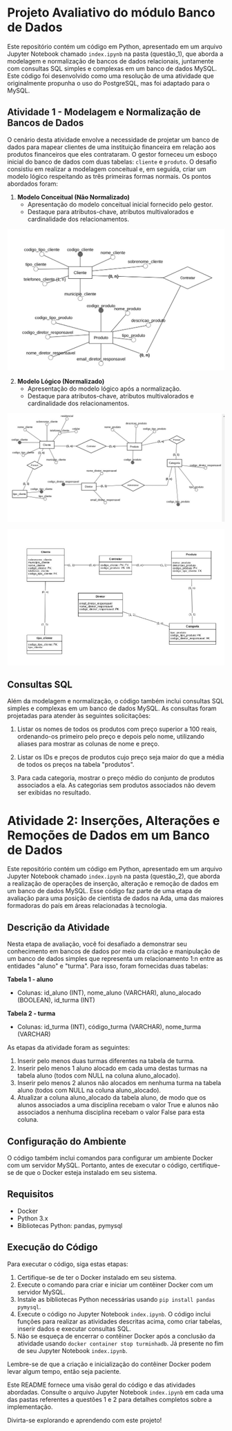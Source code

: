# Projeto Avaliativo do módulo Banco de Dados

Este repositório contém um código em Python, apresentado em um arquivo Jupyter Notebook chamado `index.ipynb` na pasta (questão_1), que aborda a modelagem e normalização de bancos de dados relacionais, juntamente com consultas SQL simples e complexas em um banco de dados MySQL. Este código foi desenvolvido como uma resolução de uma atividade que originalmente propunha o uso do PostgreSQL, mas foi adaptado para o MySQL.

## Atividade 1 - Modelagem e Normalização de Bancos de Dados

O cenário desta atividade envolve a necessidade de projetar um banco de dados para mapear clientes de uma instituição financeira em relação aos produtos financeiros que eles contrataram. O gestor forneceu um esboço inicial do banco de dados com duas tabelas: `cliente` e `produto`. O desafio consistiu em realizar a modelagem conceitual e, em seguida, criar um modelo lógico respeitando as três primeiras formas normais. Os pontos abordados foram:

1. **Modelo Conceitual (Não Normalizado)**
   - Apresentação do modelo conceitual inicial fornecido pelo gestor.
   - Destaque para atributos-chave, atributos multivalorados e cardinalidade dos relacionamentos.

![Modelo Conceitual Não Normalizado](/images/modelo_conceitual.jpg)

2. **Modelo Lógico (Normalizado)**
   - Apresentação do modelo lógico após a normalização.
   - Destaque para atributos-chave, atributos multivalorados e cardinalidade dos relacionamentos.

![Modelo Conceitual Normalizado](/images/modelo_conceitual_normalizado.jpg)

![Modelo Lógico Normalizado](/images/modelo_logico_normalizado.jpg)

## Consultas SQL

Além da modelagem e normalização, o código também inclui consultas SQL simples e complexas em um banco de dados MySQL. As consultas foram projetadas para atender às seguintes solicitações:

1. Listar os nomes de todos os produtos com preço superior a 100 reais, ordenando-os primeiro pelo preço e depois pelo nome, utilizando aliases para mostrar as colunas de nome e preço.

2. Listar os IDs e preços de produtos cujo preço seja maior do que a média de todos os preços na tabela "produtos".

3. Para cada categoria, mostrar o preço médio do conjunto de produtos associados a ela. As categorias sem produtos associados não devem ser exibidas no resultado.

# Atividade 2: Inserções, Alterações e Remoções de Dados em um Banco de Dados

Este repositório contém um código em Python, apresentado em um arquivo Jupyter Notebook chamado `index.ipynb` na pasta (questão_2), que aborda a realização de operações de inserção, alteração e remoção de dados em um banco de dados MySQL. Esse código faz parte de uma etapa de avaliação para uma posição de cientista de dados na Ada, uma das maiores formadoras do país em áreas relacionadas à tecnologia.

## Descrição da Atividade

Nesta etapa de avaliação, você foi desafiado a demonstrar seu conhecimento em bancos de dados por meio da criação e manipulação de um banco de dados simples que representa um relacionamento 1:n entre as entidades "aluno" e "turma". Para isso, foram fornecidas duas tabelas:

**Tabela 1 - aluno**
- Colunas: id_aluno (INT), nome_aluno (VARCHAR), aluno_alocado (BOOLEAN), id_turma (INT)

**Tabela 2 - turma**
- Colunas: id_turma (INT), código_turma (VARCHAR), nome_turma (VARCHAR)

As etapas da atividade foram as seguintes:

1. Inserir pelo menos duas turmas diferentes na tabela de turma.
2. Inserir pelo menos 1 aluno alocado em cada uma destas turmas na tabela aluno (todos com NULL na coluna aluno_alocado).
3. Inserir pelo menos 2 alunos não alocados em nenhuma turma na tabela aluno (todos com NULL na coluna aluno_alocado).
4. Atualizar a coluna aluno_alocado da tabela aluno, de modo que os alunos associados a uma disciplina recebam o valor True e alunos não associados a nenhuma disciplina recebam o valor False para esta coluna.

## Configuração do Ambiente

O código também inclui comandos para configurar um ambiente Docker com um servidor MySQL. Portanto, antes de executar o código, certifique-se de que o Docker esteja instalado em seu sistema.

## Requisitos

- Docker
- Python 3.x
- Bibliotecas Python: pandas, pymysql

## Execução do Código

Para executar o código, siga estas etapas:

1. Certifique-se de ter o Docker instalado em seu sistema.
2. Execute o comando para criar e iniciar um contêiner Docker com um servidor MySQL.
3. Instale as bibliotecas Python necessárias usando `pip install pandas pymysql`.
4. Execute o código no Jupyter Notebook `index.ipynb`. O código inclui funções para realizar as atividades descritas acima, como criar tabelas, inserir dados e executar consultas SQL.
5. Não se esqueça de encerrar o contêiner Docker após a conclusão da atividade usando `docker container stop turminhadb`. Já presente no fim de seu Jupyter Notebook `index.ipynb`.

Lembre-se de que a criação e inicialização do contêiner Docker podem levar algum tempo, então seja paciente.

Este README fornece uma visão geral do código e das atividades abordadas.
Consulte o arquivo Jupyter Notebook `index.ipynb` em cada uma das pastas referentes a questões 1 e 2 para detalhes completos sobre a implementação.

Divirta-se explorando e aprendendo com este projeto!